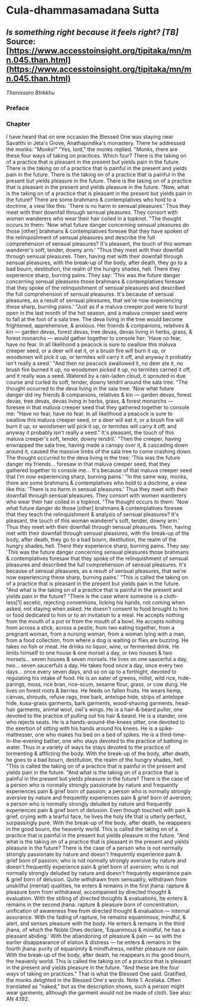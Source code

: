 # Cula-dhammasamadana Sutta
*Is something right because it feels right? [TB]*
Source: [https://www.accesstoinsight.org/tipitaka/mn/mn.045.than.html](https://www.accesstoinsight.org/tipitaka/mn/mn.045.than.html)
---
*Thanissaro Bhikkhu*
### Preface
### Chapter
I have heard that on one occasion the Blessed One was staying near Savatthi in Jeta's Grove, Anathapindika's monastery. There he addressed the monks: "Monks!"
"Yes, lord," the monks replied.
"Monks, there are these four ways of taking on practices. Which four? There is the taking on of a practice that is pleasant in the present but yields pain in the future. There is the taking on of a practice that is painful in the present and yields pain in the future. There is the taking on of a practice that is painful in the present but yields pleasure in the future. There is the taking on of a practice that is pleasant in the present and yields pleasure in the future.
"Now, what is the taking on of a practice that is pleasant in the present but yields pain in the future? There are some brahmans & contemplatives who hold to a doctrine, a view like this: 'There is no harm in sensual pleasures.' Thus they meet with their downfall through sensual pleasures. They consort with women wanderers who wear their hair coiled in a topknot.
"The thought occurs to them: 'Now what future danger concerning sensual pleasures do those [other] brahmans & contemplatives foresee that they have spoken of the relinquishment of sensual pleasures and describe the full comprehension of sensual pleasures? It's pleasant, the touch of this woman wanderer's soft, tender, downy arm.'
"Thus they meet with their downfall through sensual pleasures. Then, having met with their downfall through sensual pleasures, with the break-up of the body, after death, they go to a bad bourn, destitution, the realm of the hungry shades, hell. There they experience sharp, burning pains. They say: 'This was the future danger concerning sensual pleasures those brahmans & contemplatives foresaw that they spoke of the relinquishment of sensual pleasures and described the full comprehension of sensual pleasures. It's because of sensual pleasures, as a result of sensual pleasures, that we're now experiencing these sharp, burning pains.'
"Just as if a maluva creeper pod were to burst open in the last month of the hot season, and a maluva creeper seed were to fall at the foot of a sala tree. The deva living in the tree would become frightened, apprehensive, & anxious. Her friends & companions, relatives & kin — garden devas, forest devas, tree devas, devas living in herbs, grass, & forest monarchs — would gather together to console her: 'Have no fear, have no fear. In all likelihood a peacock is sure to swallow this maluva creeper seed, or a deer will eat it, or a brush fire will burn it up, or woodsmen will pick it up, or termites will carry it off, and anyway it probably isn't really a seed.'
"And then no peacock swallowed it, no deer ate it, no brush fire burned it up, no woodsmen picked it up, no termites carried it off, and it really was a seed. Watered by a rain-laden cloud, it sprouted in due course and curled its soft, tender, downy tendril around the sala tree.
"The thought occurred to the deva living in the sala tree: 'Now what future danger did my friends & companions, relatives & kin — garden devas, forest devas, tree devas, devas living in herbs, grass, & forest monarchs — foresee in that maluva creeper seed that they gathered together to console me: "Have no fear, have no fear. In all likelihood a peacock is sure to swallow this maluva creeper seed, or a deer will eat it, or a brush fire will burn it up, or woodsmen will pick it up, or termites will carry it off, and anyway it probably isn't really a seed." It's pleasant, the touch of this maluva creeper's soft, tender, downy tendril.'
"Then the creeper, having enwrapped the sala tree, having made a canopy over it, & cascading down around it, caused the massive limbs of the sala tree to come crashing down. The thought occurred to the deva living in the tree: 'This was the future danger my friends... foresaw in that maluva creeper seed, that they gathered together to console me... It's because of that maluva creeper seed that I'm now experiencing sharp, burning pains.'
"In the same way, monks, there are some brahmans & contemplatives who hold to a doctrine, a view like this: 'There is no harm in sensual pleasures.' Thus they meet with their downfall through sensual pleasures. They consort with women wanderers who wear their hair coiled in a topknot.
"The thought occurs to them: 'Now what future danger do those [other] brahmans & contemplatives foresee that they teach the relinquishment & analysis of sensual pleasures? It's pleasant, the touch of this woman wanderer's soft, tender, downy arm.'
Thus they meet with their downfall through sensual pleasures. Then, having met with their downfall through sensual pleasures, with the break-up of the body, after death, they go to a bad bourn, destitution, the realm of the hungry shades, hell. There they experience sharp, burning pains. They say: 'This was the future danger concerning sensual pleasures those brahmans & contemplatives foresaw that they spoke of the relinquishment of sensual pleasures and described the full comprehension of sensual pleasures. It's because of sensual pleasures, as a result of sensual pleasures, that we're now experiencing these sharp, burning pains.'
"This is called the taking on of a practice that is pleasant in the present but yields pain in the future.
"And what is the taking on of a practice that is painful in the present and yields pain in the future?
"There is the case where someone is a cloth-less[1] ascetic, rejecting conventions, licking his hands, not coming when asked, not staying when asked. He doesn't consent to food brought to him or food dedicated to him or to an invitation to a meal. He accepts nothing from the mouth of a pot or from the mouth of a bowl. He accepts nothing from across a stick, across a pestle, from two eating together, from a pregnant woman, from a nursing woman, from a woman lying with a man, from a food collection, from where a dog is waiting or flies are buzzing. He takes no fish or meat. He drinks no liquor, wine, or fermented drink. He limits himself to one house & one morsel a day, or two houses & two morsels... seven houses & seven morsels. He lives on one saucerful a day, two... seven saucerfuls a day. He takes food once a day, once every two days... once every seven days, and so on up to a fortnight, devoted to regulating his intake of food. He is an eater of greens, millet, wild rice, hide-parings, moss, rice bran, rice-scum, sesame flour, grass, or cow dung. He lives on forest roots & berries. He feeds on fallen fruits. He wears hemp, canvas, shrouds, refuse rags, tree bark, antelope hide, strips of antelope hide, kusa-grass garments, bark garments, wood-shaving garments, head-hair garments, animal wool, owl's wings. He is a hair-&-beard puller, one devoted to the practice of pulling out his hair & beard. He is a stander, one who rejects seats. He is a hands-around-the-knees sitter, one devoted to the exertion of sitting with his hands around his knees. He is a spike-mattresser, one who makes his bed on a bed of spikes. He is a third-time-in-the-evening bather, one who stays devoted to the practice of bathing in water. Thus in a variety of ways he stays devoted to the practice of tormenting & afflicting the body. With the break-up of the body, after death, he goes to a bad bourn, destitution, the realm of the hungry shades, hell.
"This is called the taking on of a practice that is painful in the present and yields pain in the future.
"And what is the taking on of a practice that is painful in the present but yields pleasure in the future? There is the case of a person who is normally strongly passionate by nature and frequently experiences pain & grief born of passion; a person who is normally strongly aversive by nature and frequently experiences pain & grief born of aversion; a person who is normally strongly deluded by nature and frequently experiences pain & grief born of delusion. Even though touched with pain & grief, crying with a tearful face, he lives the holy life that is utterly perfect, surpassingly pure. With the break-up of the body, after death, he reappears in the good bourn, the heavenly world. This is called the taking on of a practice that is painful in the present but yields pleasure in the future.
"And what is the taking on of a practice that is pleasant in the present and yields pleasure in the future? There is the case of a person who is not normally strongly passionate by nature and doesn't frequently experience pain & grief born of passion; who is not normally strongly aversive by nature and doesn't frequently experience pain & grief born of aversion; who is not normally strongly deluded by nature and doesn't frequently experience pain & grief born of delusion. Quite withdrawn from sensuality, withdrawn from unskillful (mental) qualities, he enters & remains in the first jhana: rapture & pleasure born from withdrawal, accompanied by directed thought & evaluation. With the stilling of directed thoughts & evaluations, he enters & remains in the second jhana: rapture & pleasure born of concentration, unification of awareness free from directed thought & evaluation — internal assurance. With the fading of rapture, he remains equanimous, mindful, & alert, and senses pleasure with the body. He enters & remains in the third jhana, of which the Noble Ones declare, 'Equanimous & mindful, he has a pleasant abiding.' With the abandoning of pleasure & pain — as with the earlier disappearance of elation & distress — he enters & remains in the fourth jhana: purity of equanimity & mindfulness, neither pleasure nor pain. With the break-up of the body, after death, he reappears in the good bourn, the heavenly world. This is called the taking on of a practice that is pleasant in the present and yields pleasure in the future.
"And these are the four ways of taking on practices."
That is what the Blessed One said. Gratified, the monks delighted in the Blessed One's words.
Note
1.
Acelaka. Often translated as "naked," but as the description shows, such a person might wear garments, although the garment would not be made of cloth.
See also: AN 4.192.